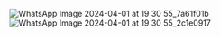 ![WhatsApp Image 2024-04-01 at 19 30 55_7a61f01b](https://github.com/mohamadelagamal/SimpleCleanArchitecture/assets/86564639/88660850-f7cd-4890-90ee-7e0444831473)
![WhatsApp Image 2024-04-01 at 19 30 55_2c1e0917](https://github.com/mohamadelagamal/SimpleCleanArchitecture/assets/86564639/cad3aaef-1420-4448-bfda-2b2e133fff92)
